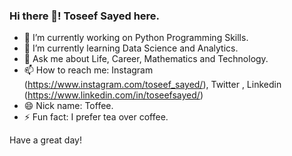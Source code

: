### Hi there 👋! Toseef Sayed here.


- 🔭 I’m currently working on Python Programming Skills.
- 🌱 I’m currently learning Data Science and Analytics.
- 💬 Ask me about Life, Career, Mathematics and Technology.
- 📫 How to reach me: Instagram (https://www.instagram.com/toseef_sayed/), Twitter , Linkedin (https://www.linkedin.com/in/toseefsayed/)
- 😄 Nick name: Toffee.
- ⚡ Fun fact: I prefer tea over coffee.

Have a great day!
